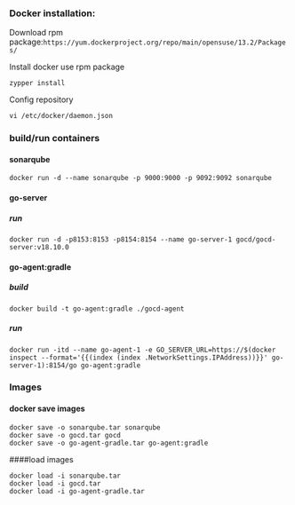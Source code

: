 ### Docker installation:
Download rpm package:`https://yum.dockerproject.org/repo/main/opensuse/13.2/Packages/`

Install docker use rpm package
```
zypper install
``` 
Config repository
```
vi /etc/docker/daemon.json
```
### build/run containers
#### sonarqube
```
docker run -d --name sonarqube -p 9000:9000 -p 9092:9092 sonarqube
```
#### go-server
##### run
```
docker run -d -p8153:8153 -p8154:8154 --name go-server-1 gocd/gocd-server:v18.10.0
```
#### go-agent:gradle
##### build
```
docker build -t go-agent:gradle ./gocd-agent
```
##### run
```
docker run -itd --name go-agent-1 -e GO_SERVER_URL=https://$(docker inspect --format='{{(index (index .NetworkSettings.IPAddress))}}' go-server-1):8154/go go-agent:gradle
```
### Images
#### docker save images
```
docker save -o sonarqube.tar sonarqube
docker save -o gocd.tar gocd
docker save -o go-agent-gradle.tar go-agent:gradle
```

####load images
```
docker load -i sonarqube.tar
docker load -i gocd.tar 
docker load -i go-agent-gradle.tar
```